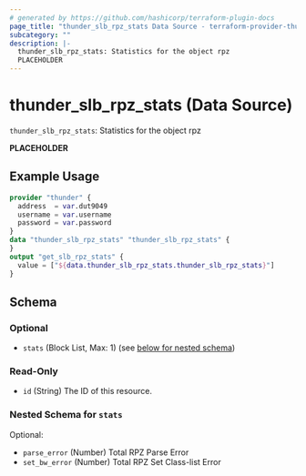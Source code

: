 ```yaml
---
# generated by https://github.com/hashicorp/terraform-plugin-docs
page_title: "thunder_slb_rpz_stats Data Source - terraform-provider-thunder"
subcategory: ""
description: |-
  thunder_slb_rpz_stats: Statistics for the object rpz
  PLACEHOLDER
---
```


# thunder_slb_rpz_stats (Data Source)

`thunder_slb_rpz_stats`: Statistics for the object rpz

__PLACEHOLDER__

## Example Usage

```terraform
provider "thunder" {
  address  = var.dut9049
  username = var.username
  password = var.password
}
data "thunder_slb_rpz_stats" "thunder_slb_rpz_stats" {
}
output "get_slb_rpz_stats" {
  value = ["${data.thunder_slb_rpz_stats.thunder_slb_rpz_stats}"]
}
```

<!-- schema generated by tfplugindocs -->
## Schema

### Optional

- `stats` (Block List, Max: 1) (see [below for nested schema](#nestedblock--stats))

### Read-Only

- `id` (String) The ID of this resource.

<a id="nestedblock--stats"></a>
### Nested Schema for `stats`

Optional:

- `parse_error` (Number) Total RPZ Parse Error
- `set_bw_error` (Number) Total RPZ Set Class-list Error


